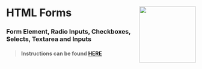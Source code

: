 # HTML Forms <img align="right" src="https://github.com/Learning-Fuze/prototypes_C11.16/blob/assets/assets/images/logos/LF_LOGO.png?raw=true" width="150">
### Form Element, Radio Inputs, Checkboxes, Selects, Textarea and Inputs 

>#### Instructions can be found <a href="http://learning-fuze.github.io/prototypes_C11.16/#/HTML-Forms" target="_blank">HERE</a>
